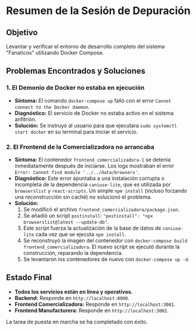 # Resumen de la Sesión de Depuración

## Objetivo
Levantar y verificar el entorno de desarrollo completo del sistema "Fanaticos" utilizando Docker Compose.

## Problemas Encontrados y Soluciones

### 1. El Demonio de Docker no estaba en ejecución
- **Síntoma:** El comando `docker-compose up` falló con el error `Cannot connect to the Docker daemon`.
- **Diagnóstico:** El servicio de Docker no estaba activo en el sistema anfitrión.
- **Solución:** Se instruyó al usuario para que ejecutara `sudo systemctl start docker` en su terminal para iniciar el servicio.

### 2. El Frontend de la Comercializadora no arrancaba
- **Síntoma:** El contenedor `frontend_comercializadora-1` se detenía inmediatamente después de iniciarse. Los logs mostraban el error `Error: Cannot find module '../../data/browsers'`.
- **Diagnóstico:** Este error apuntaba a una instalación corrupta o incompleta de la dependencia `caniuse-lite`, que es utilizada por `browserslist` y `react-scripts`. Un simple `npm install` (incluso forzando una reconstrucción sin caché) no solucionó el problema.
- **Solución:**
    1. Se modificó el archivo `frontend_comercializadora/package.json`.
    2. Se añadió un script `postinstall`: `"postinstall": "npx browserslist@latest --update-db"`.
    3. Este script fuerza la actualización de la base de datos de `caniuse-lite` cada vez que se ejecuta `npm install`.
    4. Se reconstruyó la imagen del contenedor con `docker-compose build frontend_comercializadora`. El nuevo script se ejecutó durante la construcción, reparando la dependencia.
    5. Se levantaron los contenedores de nuevo con `docker-compose up -d`.

## Estado Final
- **Todos los servicios están en línea y operativos.**
- **Backend:** Responde en `http://localhost:8000`.
- **Frontend Comercializadora:** Responde en `http://localhost:3001`.
- **Frontend Manufacturera:** Responde en `http://localhost:3002`.

La tarea de puesta en marcha se ha completado con éxito.